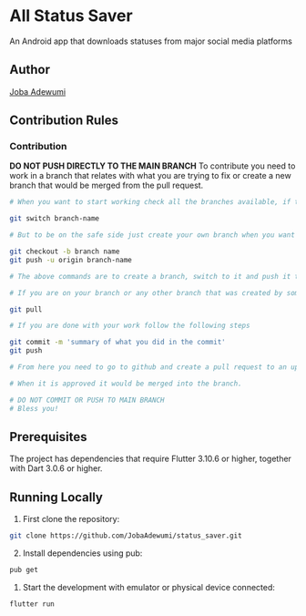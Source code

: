 # All Status Saver

An Android app that downloads statuses from major social media platforms

## Author

[Joba Adewumi](https://github.com/JobaAdewumi)

## Contribution Rules

### Contribution

**DO NOT PUSH DIRECTLY TO THE MAIN BRANCH**
To contribute you need to work in a branch that relates with what you are trying to fix or create a new branch that would be merged from the pull request.

```bash
# When you want to start working check all the branches available, if there is a branch that pertains to what you want to do.

git switch branch-name

# But to be on the safe side just create your own branch when you want to work on something new

git checkout -b branch name
git push -u origin branch-name

# The above commands are to create a branch, switch to it and push it to github

# If you are on your branch or any other branch that was created by someone else before you work, git pull

git pull

# If you are done with your work follow the following steps

git commit -m 'summary of what you did in the commit'
git push

# From here you need to go to github and create a pull request to an upstream branch, frontend for frontend work and backend for backend work

# When it is approved it would be merged into the branch.

# DO NOT COMMIT OR PUSH TO MAIN BRANCH
# Bless you!

```

## Prerequisites

The project has dependencies that require Flutter 3.10.6 or higher, together
with Dart 3.0.6 or higher.

## Running Locally

1. First clone the repository:

```bash
git clone https://github.com/JobaAdewumi/status_saver.git
```

2. Install dependencies using pub:

```bash
pub get
```

1. Start the development with emulator or physical device connected:

```bash
flutter run
```
